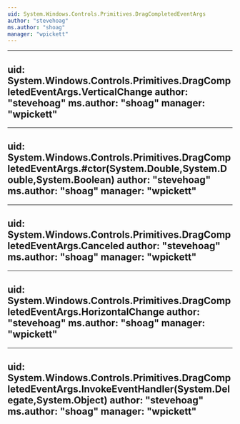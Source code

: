 ```yaml
---
uid: System.Windows.Controls.Primitives.DragCompletedEventArgs
author: "stevehoag"
ms.author: "shoag"
manager: "wpickett"
---
```


---
uid: System.Windows.Controls.Primitives.DragCompletedEventArgs.VerticalChange
author: "stevehoag"
ms.author: "shoag"
manager: "wpickett"
---

---
uid: System.Windows.Controls.Primitives.DragCompletedEventArgs.#ctor(System.Double,System.Double,System.Boolean)
author: "stevehoag"
ms.author: "shoag"
manager: "wpickett"
---

---
uid: System.Windows.Controls.Primitives.DragCompletedEventArgs.Canceled
author: "stevehoag"
ms.author: "shoag"
manager: "wpickett"
---

---
uid: System.Windows.Controls.Primitives.DragCompletedEventArgs.HorizontalChange
author: "stevehoag"
ms.author: "shoag"
manager: "wpickett"
---

---
uid: System.Windows.Controls.Primitives.DragCompletedEventArgs.InvokeEventHandler(System.Delegate,System.Object)
author: "stevehoag"
ms.author: "shoag"
manager: "wpickett"
---
